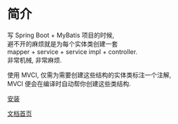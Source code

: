 # 简介

写 Spring Boot + MyBatis 项目的时候,  
避不开的麻烦就是为每个实体类创建一套  
mapper + service + service impl + controller.  
非常机械, 非常麻烦.

使用 MVCI, 仅需为需要创建这些结构的实体类标注一个注解,  
MVCI 便会在编译时自动帮你创建这些类结构.

[安装](installation.md)

[文档首页](home.md)
